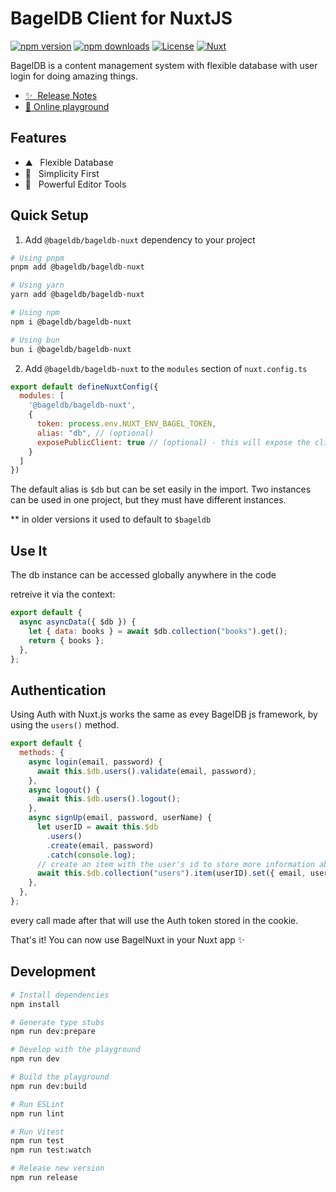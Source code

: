 # BagelDB Client for NuxtJS

[![npm version][npm-version-src]][npm-version-href]
[![npm downloads][npm-downloads-src]][npm-downloads-href]
[![License][license-src]][license-href]
[![Nuxt][nuxt-src]][nuxt-href]

BagelDB is a content management system with flexible database with user login for doing amazing things.

- [✨ &nbsp;Release Notes](/CHANGELOG.md)
- [🏀 Online playground](https://stackblitz.com/github/bageldb/libraries/tree/dev/bageldb-nuxt?file=playground%2Fapp.vue,playground%2Fnuxt.config.ts)
<!-- - [📖 &nbsp;Documentation](https://docs.bageldb.com) -->

## Features

- ⛰ &nbsp; Flexible Database
- 🚠 &nbsp; Simplicity First
- 🌲 &nbsp; Powerful Editor Tools

## Quick Setup

1. Add `@bageldb/bageldb-nuxt` dependency to your project

```bash
# Using pnpm
pnpm add @bageldb/bageldb-nuxt

# Using yarn
yarn add @bageldb/bageldb-nuxt

# Using npm
npm i @bageldb/bageldb-nuxt

# Using bun
bun i @bageldb/bageldb-nuxt
```

2. Add `@bageldb/bageldb-nuxt` to the `modules` section of `nuxt.config.ts`

```js
export default defineNuxtConfig({
  modules: [
    '@bageldb/bageldb-nuxt',
    {
      token: process.env.NUXT_ENV_BAGEL_TOKEN,
      alias: "db", // (optional)
      exposePublicClient: true // (optional) - this will expose the client to the browser
    }
  ]
})
```

The default alias is `$db` but can be set easily in the import. Two instances can be used in one project, but they must have different instances.

** in older versions it used to default to `$bageldb`

## Use It

The db instance can be accessed globally anywhere in the code

retreive it via the context:

```js
export default {
  async asyncData({ $db }) {
    let { data: books } = await $db.collection("books").get();
    return { books };
  },
};
```
<!--
if you call the instance via the `fetch()` method, use `this` before calling it

```js
export default {
  async fetch() {
    let { data: books } = await this.$db.collection("books").get();
    return { books };
  },
};
``` -->

## Authentication

Using Auth with Nuxt.js works the same as evey BagelDB js framework, by using the `users()` method.

```js
export default {
  methods: {
    async login(email, password) {
      await this.$db.users().validate(email, password);
    },
    async logout() {
      await this.$db.users().logout();
    },
    async signUp(email, password, userName) {
      let userID = await this.$db
        .users()
        .create(email, password)
        .catch(console.log);
      // create an item with the user's id to store more information about the user.
      await this.$db.collection("users").item(userID).set({ email, userName });
    },
  },
};
```

every call made after that will use the Auth token stored in the cookie.


That's it! You can now use BagelNuxt in your Nuxt app ✨


## Development

```bash
# Install dependencies
npm install

# Generate type stubs
npm run dev:prepare

# Develop with the playground
npm run dev

# Build the playground
npm run dev:build

# Run ESLint
npm run lint

# Run Vitest
npm run test
npm run test:watch

# Release new version
npm run release
```

<!-- Badges -->
[npm-version-src]: https://img.shields.io/npm/v/@bageldb/bageldb-nuxt/latest.svg?style=flat&colorA=18181B&colorB=28CF8D
[npm-version-href]: https://npmjs.com/package/@bageldb/bageldb-nuxt

[npm-downloads-src]: https://img.shields.io/npm/dm/@bageldb/bageldb-nuxt.svg?style=flat&colorA=18181B&colorB=28CF8D
[npm-downloads-href]: https://npmjs.com/package/@bageldb/bageldb-nuxt

[license-src]: https://img.shields.io/npm/l/@bageldb/bageldb-nuxt.svg?style=flat&colorA=18181B&colorB=28CF8D
[license-href]: https://npmjs.com/package/@bageldb/bageldb-nuxt

[nuxt-src]: https://img.shields.io/badge/Nuxt-18181B?logo=nuxt.js
[nuxt-href]: https://nuxt.com

